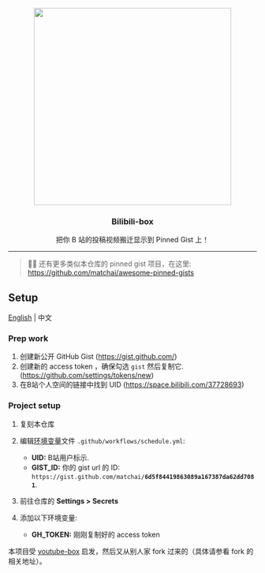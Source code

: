 <p align="center">
  <img width="400" src="./image/demo.png">
  <h3 align="center">Bilibili-box</h3>
  <p align="center">把你 B 站的投稿视频搬迁显示到 Pinned Gist 上！</p>
</p>

---

> 📌✨ 还有更多类似本仓库的 pinned gist 项目，在这里: https://github.com/matchai/awesome-pinned-gists

## Setup

[English](./readme.md) | 中文


### Prep work

1. 创建新公开 GitHub Gist (https://gist.github.com/)
1. 创建新的 access token ，确保勾选 `gist` 然后复制它. (https://github.com/settings/tokens/new)
1. 在B站个人空间的链接中找到 UID (https://space.bilibili.com/37728693)


### Project setup

1. 复刻本仓库
1. 编辑[环境变量](https://github.com/Sunnie-Shine/bilibili-box/blob/master/.github/workflows/main.yml#L27-L28)文件 `.github/workflows/schedule.yml`:

   - **UID:** B站用户标示.
   - **GIST_ID:** 你的 gist url 的 ID: `https://gist.github.com/matchai/`**`6d5f84419863089a167387da62dd7081`**.

1. 前往仓库的 **Settings > Secrets**
1. 添加以下环境变量:
   - **GH_TOKEN:** 刚刚复制好的 access token

本项目受 [youtube-box](https://github.com/SinaKhalili/youtube-box) 启发，然后又从别人家 fork 过来的（具体请参看 fork 的相关地址）。
